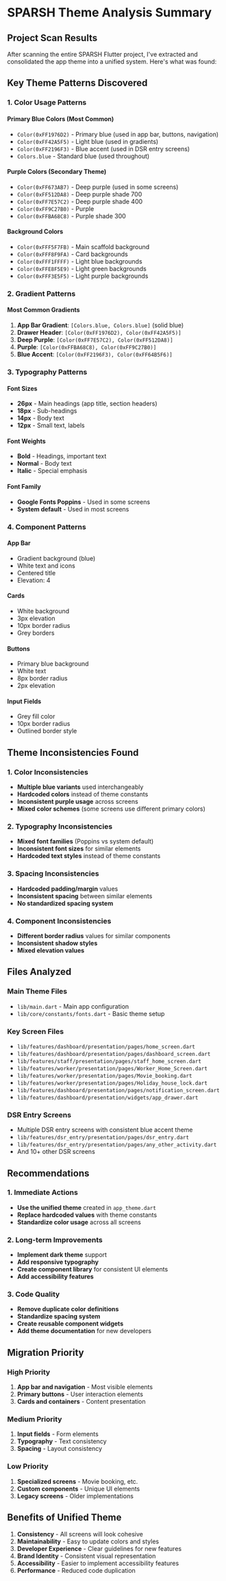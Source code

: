 # SPARSH Theme Analysis Summary

## Project Scan Results

After scanning the entire SPARSH Flutter project, I've extracted and consolidated the app theme into a unified system. Here's what was found:

## Key Theme Patterns Discovered

### 1. Color Usage Patterns

#### Primary Blue Colors (Most Common)
- `Color(0xFF1976D2)` - Primary blue (used in app bar, buttons, navigation)
- `Color(0xFF42A5F5)` - Light blue (used in gradients)
- `Color(0xFF2196F3)` - Blue accent (used in DSR entry screens)
- `Colors.blue` - Standard blue (used throughout)

#### Purple Colors (Secondary Theme)
- `Color(0xFF673AB7)` - Deep purple (used in some screens)
- `Color(0xFF512DA8)` - Deep purple shade 700
- `Color(0xFF7E57C2)` - Deep purple shade 400
- `Color(0xFF9C27B0)` - Purple
- `Color(0xFFBA68C8)` - Purple shade 300

#### Background Colors
- `Color(0xFFF5F7FB)` - Main scaffold background
- `Color(0xFFF8F9FA)` - Card backgrounds
- `Color(0xFFF1FFFF)` - Light blue backgrounds
- `Color(0xFFE8F5E9)` - Light green backgrounds
- `Color(0xFFF3E5F5)` - Light purple backgrounds

### 2. Gradient Patterns

#### Most Common Gradients
1. **App Bar Gradient**: `[Colors.blue, Colors.blue]` (solid blue)
2. **Drawer Header**: `[Color(0xFF1976D2), Color(0xFF42A5F5)]`
3. **Deep Purple**: `[Color(0xFF7E57C2), Color(0xFF512DA8)]`
4. **Purple**: `[Color(0xFFBA68C8), Color(0xFF9C27B0)]`
5. **Blue Accent**: `[Color(0xFF2196F3), Color(0xFF64B5F6)]`

### 3. Typography Patterns

#### Font Sizes
- **26px** - Main headings (app title, section headers)
- **18px** - Sub-headings
- **14px** - Body text
- **12px** - Small text, labels

#### Font Weights
- **Bold** - Headings, important text
- **Normal** - Body text
- **Italic** - Special emphasis

#### Font Family
- **Google Fonts Poppins** - Used in some screens
- **System default** - Used in most screens

### 4. Component Patterns

#### App Bar
- Gradient background (blue)
- White text and icons
- Centered title
- Elevation: 4

#### Cards
- White background
- 3px elevation
- 10px border radius
- Grey borders

#### Buttons
- Primary blue background
- White text
- 8px border radius
- 2px elevation

#### Input Fields
- Grey fill color
- 10px border radius
- Outlined border style

## Theme Inconsistencies Found

### 1. Color Inconsistencies
- **Multiple blue variants** used interchangeably
- **Hardcoded colors** instead of theme constants
- **Inconsistent purple usage** across screens
- **Mixed color schemes** (some screens use different primary colors)

### 2. Typography Inconsistencies
- **Mixed font families** (Poppins vs system default)
- **Inconsistent font sizes** for similar elements
- **Hardcoded text styles** instead of theme constants

### 3. Spacing Inconsistencies
- **Hardcoded padding/margin** values
- **Inconsistent spacing** between similar elements
- **No standardized spacing system**

### 4. Component Inconsistencies
- **Different border radius** values for similar components
- **Inconsistent shadow styles**
- **Mixed elevation values**

## Files Analyzed

### Main Theme Files
- `lib/main.dart` - Main app configuration
- `lib/core/constants/fonts.dart` - Basic theme setup

### Key Screen Files
- `lib/features/dashboard/presentation/pages/home_screen.dart`
- `lib/features/dashboard/presentation/pages/dashboard_screen.dart`
- `lib/features/staff/presentation/pages/staff_home_screen.dart`
- `lib/features/worker/presentation/pages/Worker_Home_Screen.dart`
- `lib/features/worker/presentation/pages/Movie_booking.dart`
- `lib/features/worker/presentation/pages/Holiday_house_lock.dart`
- `lib/features/dashboard/presentation/pages/notification_screen.dart`
- `lib/features/dashboard/presentation/widgets/app_drawer.dart`

### DSR Entry Screens
- Multiple DSR entry screens with consistent blue accent theme
- `lib/features/dsr_entry/presentation/pages/dsr_entry.dart`
- `lib/features/dsr_entry/presentation/pages/any_other_activity.dart`
- And 10+ other DSR screens

## Recommendations

### 1. Immediate Actions
- **Use the unified theme** created in `app_theme.dart`
- **Replace hardcoded values** with theme constants
- **Standardize color usage** across all screens

### 2. Long-term Improvements
- **Implement dark theme** support
- **Add responsive typography**
- **Create component library** for consistent UI elements
- **Add accessibility features**

### 3. Code Quality
- **Remove duplicate color definitions**
- **Standardize spacing system**
- **Create reusable component widgets**
- **Add theme documentation** for new developers

## Migration Priority

### High Priority
1. **App bar and navigation** - Most visible elements
2. **Primary buttons** - User interaction elements
3. **Cards and containers** - Content presentation

### Medium Priority
1. **Input fields** - Form elements
2. **Typography** - Text consistency
3. **Spacing** - Layout consistency

### Low Priority
1. **Specialized screens** - Movie booking, etc.
2. **Custom components** - Unique UI elements
3. **Legacy screens** - Older implementations

## Benefits of Unified Theme

1. **Consistency** - All screens will look cohesive
2. **Maintainability** - Easy to update colors and styles
3. **Developer Experience** - Clear guidelines for new features
4. **Brand Identity** - Consistent visual representation
5. **Accessibility** - Easier to implement accessibility features
6. **Performance** - Reduced code duplication 